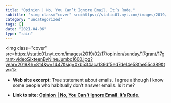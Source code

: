 ```yaml
---
title: "Opinion | No, You Can’t Ignore Email. It’s Rude."
subtitle: '<img class="cover" src=https://static01.nyt.com/images/2019/02/17/opinion/sunday/17grant/17grant-vid...'
category: "uncategorized"
tags: []
date: "2021-04-06"
type: "rain"
---
```

<img class="cover" src=https://static01.nyt.com/images/2019/02/17/opinion/sunday/17grant/17grant-videoSixteenByNineJumbo1600.jpg?year=2019&h=814&w=1447&sig=0xb534aca139df5ed7de14e58fae55c389&tw=1>



* **Web site excerpt:** True statement about emails. I agree although I know some people who habitually don’t answer emails. Is it me?

* **Link to site:** **[Opinion | No, You Can’t Ignore Email. It’s Rude.](https://nyti.ms/2EcopxB?smid=nytcore-ios-share)**